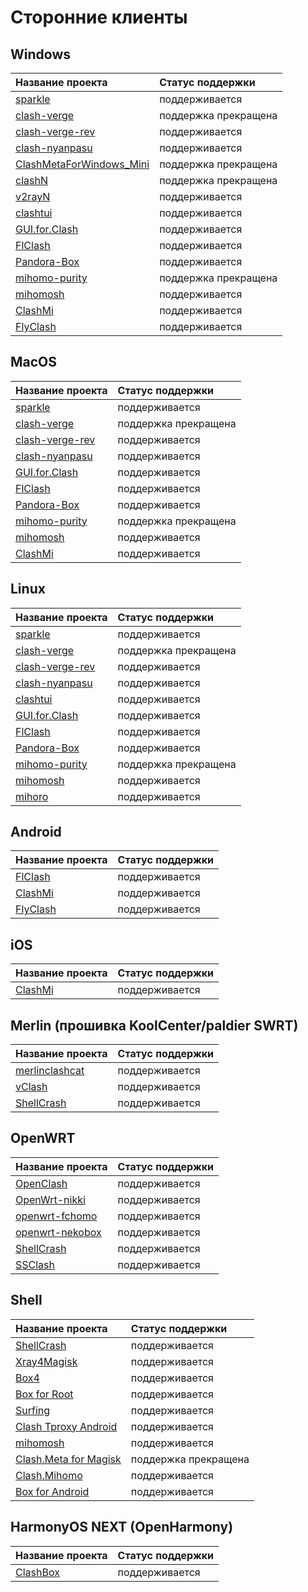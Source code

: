 # Сторонние клиенты

## Windows

|Название проекта | Статус поддержки |
|:----|:----|
|[sparkle](https://github.com/xishang0128/sparkle)|поддерживается |
|[clash-verge](https://github.com/MetaCubeX/clash-verge)|поддержка прекращена |
|[clash-verge-rev](https://github.com/clash-verge-rev/clash-verge-rev)|поддерживается |
|[clash-nyanpasu](https://github.com/keiko233/clash-nyanpasu)|поддерживается |
|[ClashMetaForWindows_Mini](https://github.com/kogekiplay/ClashMetaForWindows_Mini)|поддержка прекращена |
|[clashN](https://github.com/2dust/clashN)|поддержка прекращена |
|[v2rayN](https://github.com/2dust/v2rayN)|поддерживается |
|[clashtui](https://github.com/JohanChane/clashtui)|поддерживается |
|[GUI.for.Clash](https://github.com/GUI-for-Cores/GUI.for.Clash)|поддерживается |
|[FlClash](https://github.com/chen08209/FlClash)|поддерживается |
|[Pandora-Box](https://github.com/snakem982/Pandora-Box)|поддерживается |
|[mihomo-purity](https://github.com/mihomo-purity/mihomo-purity)|поддержка прекращена |
|[mihomosh](https://github.com/SamuNatsu/mihomosh)|поддерживается |
|[ClashMi](https://github.com/KaringX/clashmi)|поддерживается |
|[FlyClash](https://github.com/GtxFury/FlyClash)|поддерживается |

## MacOS

|Название проекта | Статус поддержки |
|:----|:----|
|[sparkle](https://github.com/xishang0128/sparkle)|поддерживается |
|[clash-verge](https://github.com/MetaCubeX/clash-verge)|поддержка прекращена |
|[clash-verge-rev](https://github.com/clash-verge-rev/clash-verge-rev)|поддерживается |
|[clash-nyanpasu](https://github.com/keiko233/clash-nyanpasu)|поддерживается |
|[GUI.for.Clash](https://github.com/GUI-for-Cores/GUI.for.Clash)|поддерживается |
|[FlClash](https://github.com/chen08209/FlClash)|поддерживается |
|[Pandora-Box](https://github.com/snakem982/Pandora-Box)|поддерживается |
|[mihomo-purity](https://github.com/mihomo-purity/mihomo-purity)|поддержка прекращена |
|[mihomosh](https://github.com/SamuNatsu/mihomosh)|поддерживается |
|[ClashMi](https://github.com/KaringX/clashmi)|поддерживается |

## Linux

|Название проекта | Статус поддержки |
|:----|:----|
|[sparkle](https://github.com/xishang0128/sparkle)|поддерживается |
|[clash-verge](https://github.com/MetaCubeX/clash-verge)|поддержка прекращена |
|[clash-verge-rev](https://github.com/clash-verge-rev/clash-verge-rev)|поддерживается |
|[clash-nyanpasu](https://github.com/keiko233/clash-nyanpasu)|поддерживается |
|[clashtui](https://github.com/JohanChane/clashtui)|поддерживается |
|[GUI.for.Clash](https://github.com/GUI-for-Cores/GUI.for.Clash)|поддерживается |
|[FlClash](https://github.com/chen08209/FlClash)|поддерживается |
|[Pandora-Box](https://github.com/snakem982/Pandora-Box)|поддерживается |
|[mihomo-purity](https://github.com/mihomo-purity/mihomo-purity)|поддержка прекращена |
|[mihomosh](https://github.com/SamuNatsu/mihomosh)|поддерживается |
|[mihoro](https://github.com/spencerwooo/mihoro)|поддерживается |

## Android

|Название проекта | Статус поддержки |
|:----|:----|
|[FlClash](https://github.com/chen08209/FlClash)|поддерживается |
|[ClashMi](https://github.com/KaringX/clashmi)|поддерживается |
|[FlyClash](https://github.com/GtxFury/FlyClash-Android)|поддерживается |

## iOS

|Название проекта | Статус поддержки |
|:----|:----|
|[ClashMi](https://github.com/KaringX/clashmi)|поддерживается |

## Merlin (прошивка KoolCenter/paldier SWRT)

|Название проекта | Статус поддержки |
|:----|:----|
|[merlinclashcat](https://t.me/merlinclashcat)|поддерживается|
|[vClash](https://github.com/vxiaov/vClash)|поддерживается |
|[ShellCrash](https://github.com/juewuy/ShellCrash)|поддерживается |

## OpenWRT

|Название проекта | Статус поддержки |
|:----|:----|
|[OpenClash](https://github.com/vernesong/OpenClash)|поддерживается |
|[OpenWrt-nikki](https://github.com/nikkinikki-org/OpenWrt-nikki)|поддерживается |
|[openwrt-fchomo](https://github.com/fcshark-org/openwrt-fchomo)|поддерживается|
|[openwrt-nekobox](https://github.com/Thaolga/openwrt-nekobox)|поддерживается|
|[ShellCrash](https://github.com/juewuy/ShellCrash)|поддерживается |
|[SSClash](https://github.com/zerolabnet/SSClash)|поддерживается |

## Shell

|Название проекта | Статус поддержки |
|:----|:----|
|[ShellCrash](https://github.com/juewuy/ShellCrash)|поддерживается |
|[Xray4Magisk](https://github.com/Asterisk4Magisk/Xray4Magisk)|поддерживается |
|[Box4](https://github.com/CHIZI-0618/box4magisk)|поддерживается |
|[Box for Root](https://github.com/taamarin/box_for_magisk)|поддерживается |
|[Surfing](https://github.com/MoGuangYu/Surfing)|поддерживается |
|[Clash Tproxy Android](https://t.me/e58695/59)|поддерживается |
|[mihomosh](https://github.com/SamuNatsu/mihomosh)|поддерживается |
|[Clash.Meta for Magisk](https://t.me/MagiskChangeKing/126)|поддержка прекращена |
|[Clash.Mihomo](https://github.com/Chuhe2399/Clash.Mihomo)|поддерживается |
|[Box for Android](https://github.com/boxproxy/box/)|поддерживается |

## HarmonyOS NEXT (OpenHarmony)

|Название проекта | Статус поддержки |
|:----|:----|
|[ClashBox](https://github.com/xiaobaigroup/ClashBox)|поддерживается |
